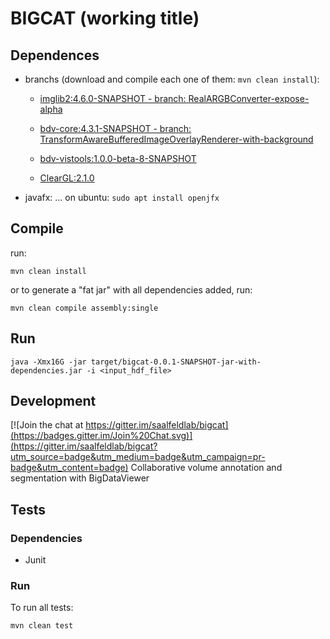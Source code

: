 # BIGCAT (working title)

## Dependences

* branchs (download and compile each one of them: `mvn clean install`):
	* [imglib2:4.6.0-SNAPSHOT - branch: RealARGBConverter-expose-alpha]( https://github.com/hanslovsky/imglib2/tree/RealARGBConverter-expose-alpha)

	* [bdv-core:4.3.1-SNAPSHOT - branch: TransformAwareBufferedImageOverlayRenderer-with-background](https://github.com/hanslovsky/bigdataviewer-core/tree/TransformAwareBufferedImageOverlayRenderer-with-background)

	* [bdv-vistools:1.0.0-beta-8-SNAPSHOT](https://github.com/bigdataviewer/bigdataviewer-vistools.git)

	* [ClearGL:2.1.0](https://github.com/ClearVolume/ClearGL.git)

* javafx:
... on ubuntu: `sudo apt install openjfx`

## Compile

run:

```shell
mvn clean install
```

or to generate a "fat jar" with all dependencies added, run:

```shell
mvn clean compile assembly:single
```

## Run

```shell
java -Xmx16G -jar target/bigcat-0.0.1-SNAPSHOT-jar-with-dependencies.jar -i <input_hdf_file>
```

## Development

[![Join the chat at https://gitter.im/saalfeldlab/bigcat](https://badges.gitter.im/Join%20Chat.svg)](https://gitter.im/saalfeldlab/bigcat?utm_source=badge&utm_medium=badge&utm_campaign=pr-badge&utm_content=badge)
Collaborative volume annotation and segmentation with BigDataViewer

## Tests

### Dependencies
* Junit

### Run

To run all tests:
```
mvn clean test
```

